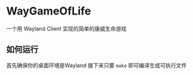 # WayGameOfLife

一个用 Wayland Client 实现的简单的康威生命游戏

## 如何运行

首先确保你的桌面环境是Wayland
接下来只要 `make` 即可编译生成可执行文件 
